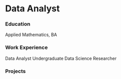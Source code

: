# Data Analyst

### Education
Applied Mathematics, BA

### Work Experience
Data Analyst
Undergraduate Data Science Researcher

### Projects
